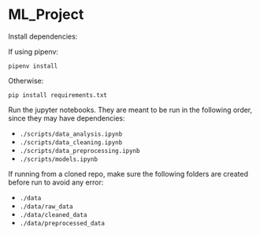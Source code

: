 # ML_Project

Install dependencies:

If using pipenv:
```shell
pipenv install
```
Otherwise:
```shell
pip install requirements.txt
```
    
Run the jupyter notebooks. They are meant to be run in the following order, since they may have dependencies:  
 - `./scripts/data_analysis.ipynb`  
 - `./scripts/data_cleaning.ipynb`  
 - `./scripts/data_preprocessing.ipynb`  
 - `./scripts/models.ipynb`
    
If running from a cloned repo, make sure the following folders are created before run to avoid any error:
 - `./data`
 - `./data/raw_data`
 - `./data/cleaned_data` 
 - `./data/preprocessed_data` 

